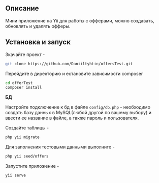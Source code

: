 ## Описание
Мини приложение на Yii для работы  с офферами, можно создавать, обновлять и удалять офферы.

## Установка и запуск 

Зкачайте проект - 
```bash
git clone https://github.com/Daniiltyhtin/offersTest.git

```
Перейдите в директорию и eстановите зависимости composer

```bash
cd offerTest
composer install
```

**БД**

Настройте подключение к бд в файле `config/db.php` - необходимо создать базу данных в MySQL(любой другой по вашему выбору) и ввести ее название в файле, а также пароль и пользователя.

Создайте таблицы - 
```bash
php yii migrate
```
Для заполнения тестовыми данными выполните -

```bash
php yii seed/offers
```

Запустите приложение - 
```bash
yii serve
```